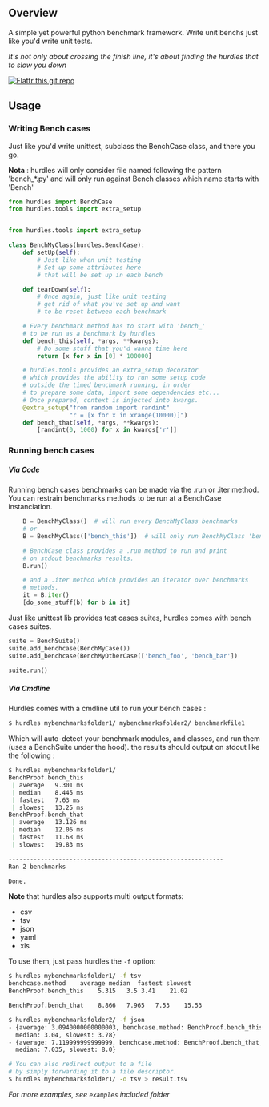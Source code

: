## Overview

A simple yet powerful python benchmark framework. Write unit benchs just like you'd write unit tests.

*It's not only about crossing the finish line, it's about finding the hurdles that to slow you down*

[![Flattr this git repo](http://api.flattr.com/button/flattr-badge-large.png)](https://flattr.com/submit/auto?user_id=oleiade&url=http://github.com/oleiade/Hurdles&title=Hurdles&language=&tags=github&category=software) 

## Usage


### Writing Bench cases

Just like you'd write unittest, subclass the BenchCase class, and there you go.

**Nota** : hurdles will only consider file named following the pattern 'bench_*.py'
and will only run against Bench classes which name starts with 'Bench'


```python
from hurdles import BenchCase
from hurdles.tools import extra_setup


from hurdles.tools import extra_setup

class BenchMyClass(hurdles.BenchCase):
    def setUp(self):
        # Just like when unit testing
        # Set up some attributes here
        # that will be set up in each bench

    def tearDown(self):
        # Once again, just like unit testing
        # get rid of what you've set up and want
        # to be reset between each benchmark

    # Every benchmark method has to start with 'bench_'
    # to be run as a benchmark by hurdles
    def bench_this(self, *args, **kwargs):
        # Do some stuff that you'd wanna time here
        return [x for x in [0] * 100000]

    # hurdles.tools provides an extra_setup decorator
    # which provides the ability to run some setup code
    # outside the timed benchmark running, in order
    # to prepare some data, import some dependencies etc...
    # Once prepared, context is injected into kwargs.
    @extra_setup("from random import randint"
                 "r = [x for x in xrange(10000)]")
    def bench_that(self, *args, **kwargs):
        [randint(0, 1000) for x in kwargs['r']]
```

### Running bench cases

##### Via Code

Running bench cases benchmarks can be made via the .run or .iter method. You can restrain benchmarks
methods to be run at a BenchCase instanciation.


```python
    B = BenchMyClass()  # will run every BenchMyClass benchmarks
    # or
    B = BenchMyClass(['bench_this'])  # will only run BenchMyClass 'bench_this' method

    # BenchCase class provides a .run method to run and print
    # on stdout benchmarks results.
    B.run()

    # and a .iter method which provides an iterator over benchmarks
    # methods.
    it = B.iter()
    [do_some_stuff(b) for b in it]
```

Just like unittest lib provides test cases suites, hurdles comes with bench cases suites.


```python
suite = BenchSuite()
suite.add_benchcase(BenchMyCase())
suite.add_benchcase(BenchMyOtherCase(['bench_foo', 'bench_bar'])

suite.run()
```

##### Via Cmdline

Hurdles comes with a cmdline util to run your bench cases :

```bash
$ hurdles mybenchmarksfolder1/ mybenchmarksfolder2/ benchmarkfile1
```

Which will auto-detect your benchmark modules, and classes, and run them (uses a BenchSuite under the hood).
the results should output on stdout like the following :

```bash
$ hurdles mybenchmarksfolder1/
BenchProof.bench_this
 | average   9.301 ms
 | median    8.445 ms
 | fastest   7.63 ms
 | slowest   13.25 ms
BenchProof.bench_that
 | average   13.126 ms
 | median    12.06 ms
 | fastest   11.68 ms
 | slowest   19.83 ms

------------------------------------------------------------ 
Ran 2 benchmarks 

Done.          
```

**Note** that hurdles also supports multi output formats:

* csv
* tsv
* json
* yaml
* xls

To use them, just pass hurdles the `-f` option:

```bash
$ hurdles mybenchmarksfolder1/ -f tsv
benchcase.method    average median  fastest slowest
BenchProof.bench_this    5.315   3.5 3.41    21.02

BenchProof.bench_that    8.866   7.965   7.53    15.53

$ hurdles mybenchmarksfolder2/ -f json
- {average: 3.0940000000000003, benchcase.method: BenchProof.bench_this, fastest: 2.85,
  median: 3.04, slowest: 3.78}
- {average: 7.119999999999999, benchcase.method: BenchProof.bench_that, fastest: 6.76,
  median: 7.035, slowest: 8.0}

# You can also redirect output to a file
# by simply forwarding it to a file descriptor.
$ hurdles mybenchmarksfolder1/ -o tsv > result.tsv
```

*For more examples, see `examples` included folder*
